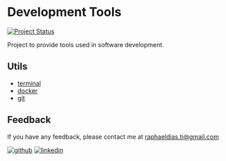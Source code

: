 # Development Tools

[![Project Status](https://img.shields.io/static/v1?label=project%20status&message=complete&color=success&style=flat-square)](#)

Project to provide tools used in software development.

## Utils
- [terminal](/terminal)
- [docker](/docker)
- [git](/git)

## Feedback

If you have any feedback, please contact me at raphaeldias.ti@gmail.com

[![github](https://img.shields.io/badge/GitHub-100000?style=for-the-badge&logo=github&logoColor=white)](https://github.com/raphaelbh)
[![linkedin](https://img.shields.io/badge/LinkedIn-0077B5?style=for-the-badge&logo=linkedin&logoColor=white)](https://www.linkedin.com/in/raphaelbh/)